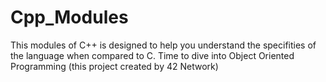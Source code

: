 # Cpp_Modules
This modules of C++ is designed to help you understand the specifities of the language when compared to C. Time to dive into Object Oriented Programming (this project created by 42 Network)
